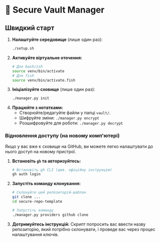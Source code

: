 # 🔐 Secure Vault Manager

## Швидкий старт

1.  **Налаштуйте середовище** (лише один раз):
    ```bash
    ./setup.sh 
    ```
2.  **Активуйте віртуальне оточення:**
    ```bash
    # Для bash/zsh
    source venv/bin/activate
    # Для fish
    source venv/bin/activate.fish
    ```
3.  **Ініціалізуйте сховище** (лише один раз):
    ```bash
    ./manager.py init
    ```
4.  **Працюйте з нотатками:**
    * Створюйте/редагуйте файли у папці `vault/`.
    * Шифруйте зміни: `./manager.py encrypt`
    * Розшифровуйте для роботи: `./manager.py decrypt`

### Відновлення доступу (на новому комп'ютері)

Якщо у вас вже є сховище на GitHub, ви можете легко налаштувати до нього доступ на новому пристрої.

1.  **Встановіть `gh` та авторизуйтесь:**
    ```bash
    # Встановіть gh CLI (див. офіційну інструкцію)
    gh auth login
    ```
2.  **Запустіть команду клонування:**
    ```bash
    # Склонуйте цей репозиторій-шаблон
    git clone ...
    cd secure-repo-template
    
    # Запустіть команду
    ./manager.py providers github clone
    ```
3.  **Дотримуйтесь інструкцій:** Скрипт попросить вас ввести назву репозиторію, який потрібно склонувати, і проведе вас через процес налаштування ключів.
